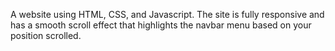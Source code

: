 A website using HTML, CSS, and Javascript. The site is fully responsive and has a smooth scroll effect that highlights the navbar menu based on your position scrolled.
